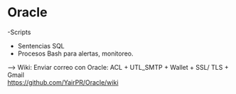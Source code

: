 # Oracle

-Scripts
 - Sentencias SQL
 - Procesos Bash para alertas, monitoreo.

--> Wiki:
Enviar correo con Oracle: ACL + UTL_SMTP + Wallet + SSL/ TLS + Gmail\
https://github.com/YairPR/Oracle/wiki

